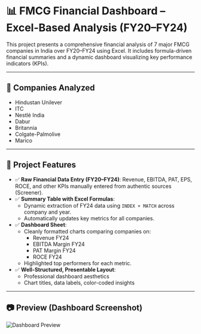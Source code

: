 # 📊 FMCG Financial Dashboard – Excel-Based Analysis (FY20–FY24)

This project presents a comprehensive financial analysis of 7 major FMCG companies in India over FY20–FY24 using Excel. It includes formula-driven financial summaries and a dynamic dashboard visualizing key performance indicators (KPIs).

---

## 🧾 Companies Analyzed
- Hindustan Unilever
- ITC
- Nestlé India
- Dabur
- Britannia
- Colgate-Palmolive
- Marico

---

## 📌 Project Features

- ✅ **Raw Financial Data Entry (FY20–FY24)**: Revenue, EBITDA, PAT, EPS, ROCE, and other KPIs manually entered from authentic sources (Screener).
- ✅ **Summary Table with Excel Formulas**:
  - Dynamic extraction of FY24 data using `INDEX + MATCH` across company and year.
  - Automatically updates key metrics for all companies.
- ✅ **Dashboard Sheet**:
  - Cleanly formatted charts comparing companies on:
    - Revenue FY24
    - EBITDA Margin FY24
    - PAT Margin FY24
    - ROCE FY24
  - Highlighted top performers for each metric.
- ✅ **Well-Structured, Presentable Layout**:
  - Professional dashboard aesthetics
  - Chart titles, data labels, color-coded insights

---

## 📷 Preview (Dashboard Screenshot)
![Dashboard Preview](images/dashboard-preview.png) <!-- Replace with actual image path after upload -->
